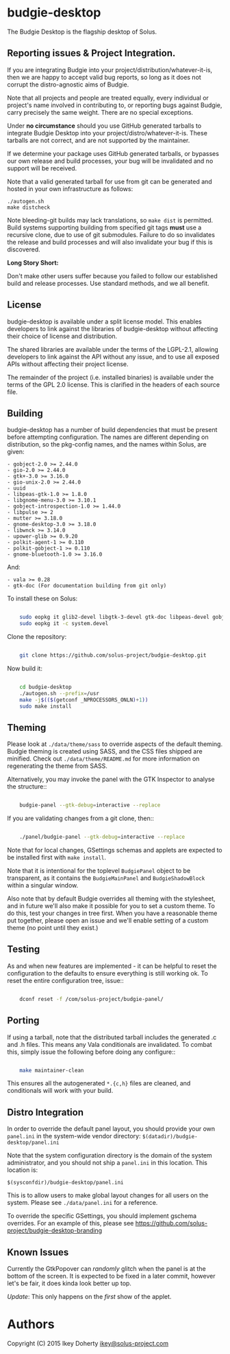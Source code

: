 budgie-desktop
==========

The Budgie Desktop is the flagship desktop of Solus.

Reporting issues & Project Integration.
---------------------------------------

If you are integrating Budgie into your project/distribution/whatever-it-is,
then we are happy to accept valid bug reports, so long as it does not corrupt
the distro-agnostic aims of Budgie.

Note that all projects and people are treated equally, every individual or
project's name involved in contributing to, or reporting bugs against Budgie,
carry precisely the same weight. There are no special exceptions.

Under **no circumstance** should you use GitHub generated tarballs to integrate
Budgie Desktop into your project/distro/whatever-it-is. These tarballs are not
correct, and are not supported by the maintainer.

If we determine your package uses GitHub generated tarballs, or bypasses our
own release and build processes, your bug will be invalidated and no support
will be received.

Note that a valid generated tarball for use from git can be generated and
hosted in your own infrastructure as follows:

    ./autogen.sh
    make distcheck

Note bleeding-git builds may lack translations, so `make dist` is permitted.
Build systems supporting building from specified git tags **must** use a recursive
clone, due to use of git submodules. Failure to do so invalidates the release
and build processes and will also invalidate your bug if this is discovered.

**Long Story Short:**

Don't make other users suffer because you failed to follow our established
build and release processes. Use standard methods, and we all benefit.

License
-------

budgie-desktop is available under a split license model. This enables
developers to link against the libraries of budgie-desktop without
affecting their choice of license and distribution.

The shared libraries are available under the terms of the LGPL-2.1,
allowing developers to link against the API without any issue, and
to use all exposed APIs without affecting their project license.

The remainder of the project (i.e. installed binaries) is available
under the terms of the GPL 2.0 license. This is clarified in the headers
of each source file.

Building
--------

budgie-desktop has a number of build dependencies that must be present
before attempting configuration. The names are different depending on
distribution, so the pkg-config names, and the names within Solus, are 
given:

    - gobject-2.0 >= 2.44.0
    - gio-2.0 >= 2.44.0
    - gtk+-3.0 >= 3.16.0
    - gio-unix-2.0 >= 2.44.0
    - uuid
    - libpeas-gtk-1.0 >= 1.8.0
    - libgnome-menu-3.0 >= 3.10.1
    - gobject-introspection-1.0 >= 1.44.0
    - libpulse >= 2
    - mutter >= 3.18.0
    - gnome-desktop-3.0 >= 3.18.0
    - libwnck >= 3.14.0
    - upower-glib >= 0.9.20
    - polkit-agent-1 >= 0.110
    - polkit-gobject-1 >= 0.110
    - gnome-bluetooth-1.0 >= 3.16.0

And:

    - vala >= 0.28
    - gtk-doc (For documentation building from git only)

To install these on Solus:

```bash

    sudo eopkg it glib2-devel libgtk-3-devel gtk-doc libpeas-devel gobject-introspection-devel util-linux-devel pulseaudio-devel libgnome-menus-devel libgnome-desktop-devel gnome-bluetooth-devel mutter-devel polkit-devel libwnck-devel upower-devel vala
    sudo eopkg it -c system.devel
```

Clone the repository:

```bash

    git clone https://github.com/solus-project/budgie-desktop.git
```

Now build it:
```bash

    cd budgie-desktop
    ./autogen.sh --prefix=/usr
    make -j$(($(getconf _NPROCESSORS_ONLN)+1))
    sudo make install
```

Theming
------

Please look at `./data/theme/sass` to override aspects of the default
theming. Budgie theming is created using SASS, and the CSS files shipped
are minified. Check out `./data/theme/README.md` for more information
on regenerating the theme from SASS.

Alternatively, you may invoke the panel with the GTK Inspector to
analyse the structure::

```bash

    budgie-panel --gtk-debug=interactive --replace
```

If you are validating changes from a git clone, then::

```bash

    ./panel/budgie-panel --gtk-debug=interactive --replace
```

Note that for local changes, GSettings schemas and applets are expected
to be installed first with `make install`.

Note that it is intentional for the toplevel `BudgiePanel` object to
be transparent, as it contains the `BudgieMainPanel` and `BudgieShadowBlock`
within a singular window.

Also note that by default Budgie overrides all theming with the stylesheet,
and in future we'll also make it possible for you to set a custom theme.
To do this, test your changes in tree first. When you have a reasonable
theme put together, please open an issue and we'll enable setting of
a custom theme (no point until they exist.)

Testing
------

As and when new features are implemented - it can be helpful to reset
the configuration to the defaults to ensure everything is still working
ok. To reset the entire configuration tree, issue::

```bash

    dconf reset -f /com/solus-project/budgie-panel/  
```

Porting
------

If using a tarball, note that the distributed tarball includes the generated
.c and .h files. This means any Vala conditionals are invalidated. To
combat this, simply issue the following before doing any configure::

```bash

    make maintainer-clean
```

This ensures all the autogenerated `*.{c,h}` files are cleaned, and conditionals
will work with your build.

Distro Integration
------------------

In order to override the default panel layout, you should provide your own `panel.ini`
in the system-wide vendor directory: `$(datadir)/budgie-desktop/panel.ini`

Note that the system configuration directory is the domain of the system administrator,
and you should not ship a `panel.ini` in this location. This location is:

    $(sysconfdir)/budgie-desktop/panel.ini

This is to allow users to make global layout changes for all users on the system.
Please see `./data/panel.ini` for a reference.

To override the specific GSettings, you should implement gschema overrides. For an example
of this, please see https://github.com/solus-project/budgie-desktop-branding


Known Issues
-----------

Currently the GtkPopover can *randomly* glitch when the panel is at the
bottom of the screen. It is expected to be fixed in a later commit, however
let's be fair, it does kinda look better up top.

*Update*: This only happens on the *first* show of the applet.

Authors
=======

Copyright (C) 2015 Ikey Doherty <ikey@solus-project.com>
